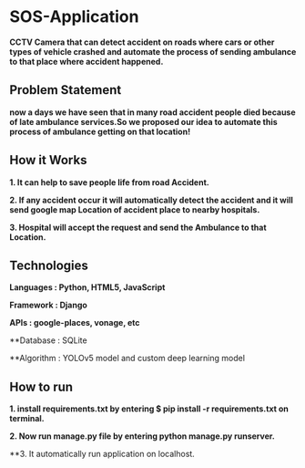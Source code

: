 # SOS-Application
**CCTV Camera that can detect accident on roads where cars or other types of vehicle crashed and automate the process of sending ambulance to that place where accident happened.**

## Problem Statement
**now a days we have seen that in many road accident people died because of late ambulance services.So we proposed our idea to automate this process of ambulance getting on that location!**

## How it Works
**1. It can help to save people  life from road Accident.**

**2. If any accident occur it will automatically detect the accident and it will send google map Location of accident place to nearby hospitals.**

**3. Hospital will accept the request and send the Ambulance to that Location.**

## Technologies
**Languages : Python, HTML5, JavaScript**

**Framework : Django**

**APIs : google-places, vonage, etc**

**Database : SQLite

**Algorithm : YOLOv5 model and custom deep learning model

## How to run
**1. install requirements.txt by entering $ pip install -r requirements.txt on terminal.**

**2. Now run manage.py file by entering python manage.py runserver.**

**3. It automatically run application on localhost.

